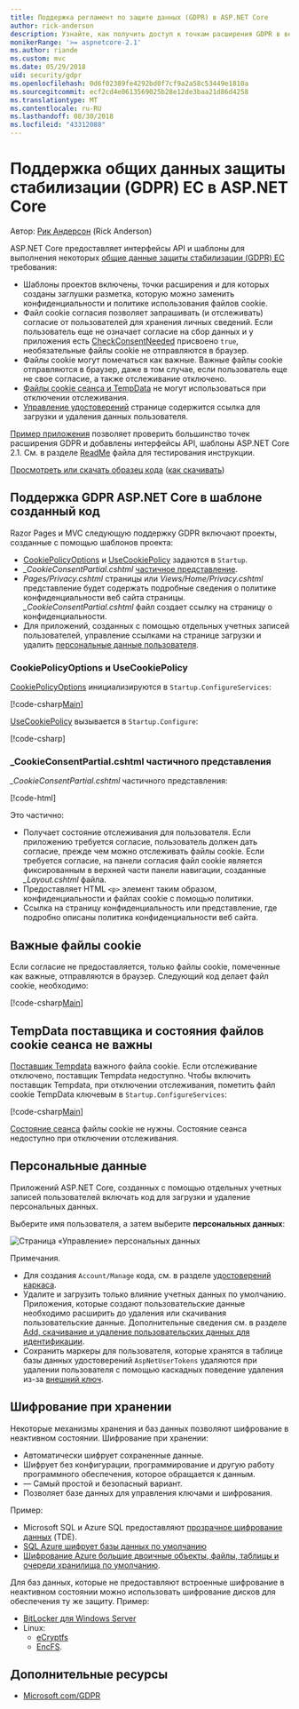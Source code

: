 ```yaml
---
title: Поддержка регламент по защите данных (GDPR) в ASP.NET Core
author: rick-anderson
description: Узнайте, как получить доступ к точкам расширения GDPR в веб-приложения ASP.NET Core.
monikerRange: '>= aspnetcore-2.1'
ms.author: riande
ms.custom: mvc
ms.date: 05/29/2018
uid: security/gdpr
ms.openlocfilehash: 0d6f02389fe4292bd0f7cf9a2a58c53449e1810a
ms.sourcegitcommit: ecf2cd4e0613569025b28e12de3baa21d86d4258
ms.translationtype: MT
ms.contentlocale: ru-RU
ms.lasthandoff: 08/30/2018
ms.locfileid: "43312088"
---
```

# <a name="eu-general-data-protection-regulation-gdpr-support-in-aspnet-core"></a>Поддержка общих данных защиты стабилизации (GDPR) ЕС в ASP.NET Core

Автор: [Рик Андерсон](https://twitter.com/RickAndMSFT) (Rick Anderson)

ASP.NET Core предоставляет интерфейсы API и шаблоны для выполнения некоторых [общие данные защиты стабилизации (GDPR) ЕС](https://www.eugdpr.org/) требования:

* Шаблоны проектов включены, точки расширения и для которых созданы заглушки разметка, которую можно заменить конфиденциальности и политике использования файлов cookie.
* Файл cookie согласия позволяет запрашивать (и отслеживать) согласие от пользователей для хранения личных сведений. Если пользователь еще не означает согласие на сбор данных и у приложения есть [CheckConsentNeeded](/dotnet/api/microsoft.aspnetcore.builder.cookiepolicyoptions.checkconsentneeded) присвоено `true`, необязательные файлы cookie не отправляются в браузер.
* Файлы cookie могут помечаться как важные. Важные файлы cookie отправляются в браузер, даже в том случае, если пользователь еще не свое согласие, а также отслеживание отключено.
* [Файлы cookie сеанса и TempData](#tempdata) не могут использоваться при отключении отслеживания.
* [Управление удостоверений](#pd) странице содержится ссылка для загрузки и удаления данных пользователя.

[Пример приложения](https://github.com/aspnet/Docs/tree/live/aspnetcore/security/gdpr/sample) позволяет проверить большинство точек расширения GDPR и добавлены интерфейсы API, шаблоны ASP.NET Core 2.1. См. в разделе [ReadMe](https://github.com/aspnet/Docs/tree/live/aspnetcore/security/gdpr/sample) файла для тестирования инструкции.

[Просмотреть или скачать образец кода](https://github.com/aspnet/Docs/tree/live/aspnetcore/security/gdpr/sample) ([как скачивать](xref:tutorials/index#how-to-download-a-sample))

## <a name="aspnet-core-gdpr-support-in-template-generated-code"></a>Поддержка GDPR ASP.NET Core в шаблоне созданный код

Razor Pages и MVC следующую поддержку GDPR включают проекты, созданные с помощью шаблонов проекта:

* [CookiePolicyOptions](/dotnet/api/microsoft.aspnetcore.builder.cookiepolicyoptions) и [UseCookiePolicy](/dotnet/api/microsoft.aspnetcore.builder.cookiepolicyappbuilderextensions.usecookiepolicy) задаются в `Startup`.
* *_CookieConsentPartial.cshtml* [частичное представление](xref:mvc/views/tag-helpers/builtin-th/partial-tag-helper).
* *Pages/Privacy.cshtml* страницы или *Views/Home/Privacy.cshtml* представление будет содержать подробные сведения о политике конфиденциальности веб сайта страницы. *_CookieConsentPartial.cshtml* файл создает ссылку на страницу о конфиденциальности.
* Для приложений, созданных с помощью отдельных учетных записей пользователей, управление ссылками на странице загрузки и удалить [персональные данные пользователя](#pd).

### <a name="cookiepolicyoptions-and-usecookiepolicy"></a>CookiePolicyOptions и UseCookiePolicy

[CookiePolicyOptions](/dotnet/api/microsoft.aspnetcore.builder.cookiepolicyoptions) инициализируются в `Startup.ConfigureServices`:

[!code-csharp[Main](gdpr/sample/Startup.cs?name=snippet1&highlight=14-20)]

[UseCookiePolicy](/dotnet/api/microsoft.aspnetcore.builder.cookiepolicyappbuilderextensions.usecookiepolicy) вызывается в `Startup.Configure`:

[!code-csharp[](gdpr/sample/Startup.cs?name=snippet1&highlight=49)]

### <a name="cookieconsentpartialcshtml-partial-view"></a>_CookieConsentPartial.cshtml частичного представления

*_CookieConsentPartial.cshtml* частичного представления:

[!code-html[](gdpr/sample/RP/Pages/Shared/_CookieConsentPartial.cshtml)]

Это частично:

* Получает состояние отслеживания для пользователя. Если приложению требуется согласие, пользователь должен дать согласие, прежде чем можно отслеживать файлы cookie. Если требуется согласие, на панели согласия файл cookie является фиксированным в верхней части панели навигации, созданные *_Layout.cshtml* файла.
* Предоставляет HTML `<p>` элемент таким образом, конфиденциальности и файлах cookie с помощью политики.
* Ссылка на страницу конфиденциальность или представление, где подробно описаны политика конфиденциальности веб сайта.

## <a name="essential-cookies"></a>Важные файлы cookie

Если согласие не предоставляется, только файлы cookie, помеченные как важные, отправляются в браузер. Следующий код делает файл cookie, необходимо:

[!code-csharp[Main](gdpr/sample/RP/Pages/Cookie.cshtml.cs?name=snippet1&highlight=5)]

<a name="tempdata"></a>

## <a name="tempdata-provider-and-session-state-cookies-are-not-essential"></a>TempData поставщика и состояния файлов cookie сеанса не важны

[Поставщик Tempdata](xref:fundamentals/app-state#tempdata) важного файла cookie. Если отслеживание отключено, поставщик Tempdata недоступно. Чтобы включить поставщик Tempdata, при отключении отслеживания, пометить файл cookie TempData ключевым в `Startup.ConfigureServices`:

[!code-csharp[Main](gdpr/sample/RP/Startup.cs?name=snippet1)]

[Состояние сеанса](xref:fundamentals/app-state) файлы cookie не нужны. Состояние сеанса недоступно при отключении отслеживания.

<a name="pd"></a>

## <a name="personal-data"></a>Персональные данные

Приложений ASP.NET Core, созданных с помощью отдельных учетных записей пользователей включать код для загрузки и удаление персональных данных.

Выберите имя пользователя, а затем выберите **персональных данных**:

![Страница «Управление» персональных данных](gdpr/_static/pd.png)

Примечания.

* Для создания `Account/Manage` кода, см. в разделе [удостоверений каркаса](xref:security/authentication/scaffold-identity).
* Удалите и загрузить только влияние учетных данных по умолчанию. Приложения, которые создают пользовательские данные необходимо расширить до удаления или скачивания пользовательские данные. Дополнительные сведения см. в разделе [Add, скачивание и удаление пользовательских данных для идентификации](xref:security/authentication/add-user-data).
* Сохранить маркеры для пользователя, которые хранятся в таблице базы данных удостоверений `AspNetUserTokens` удаляются при удалении пользователя с помощью каскадных поведение удаления из-за [внешний ключ](https://github.com/aspnet/Identity/blob/release/2.1/src/EF/IdentityUserContext.cs#L152).

## <a name="encryption-at-rest"></a>Шифрование при хранении

Некоторые механизмы хранения и баз данных позволяют шифрование в неактивном состоянии. Шифрование при хранении:

* Автоматически шифрует сохраненные данные.
* Шифрует без конфигурации, программирование и другую работу программного обеспечения, которое обращается к данным.
* — Самый простой и безопасный вариант.
* Позволяет базе данных для управления ключами и шифрования.

Пример:

* Microsoft SQL и Azure SQL предоставляют [прозрачное шифрование данных](/sql/relational-databases/security/encryption/transparent-data-encryption) (TDE).
* [SQL Azure шифрует базы данных по умолчанию](https://azure.microsoft.com/updates/newly-created-azure-sql-databases-encrypted-by-default/)
* [Шифрование Azure большие двоичные объекты, файлы, таблицы и очереди хранилища по умолчанию](https://azure.microsoft.com/blog/announcing-default-encryption-for-azure-blobs-files-table-and-queue-storage/).

Для баз данных, которые не предоставляют встроенные шифрование в неактивном состоянии можно использовать шифрование дисков для обеспечения ту же защиту. Пример:

* [BitLocker для Windows Server](/windows/security/information-protection/bitlocker/bitlocker-how-to-deploy-on-windows-server)
* Linux:
  * [eCryptfs](https://launchpad.net/ecryptfs)
  * [EncFS](https://github.com/vgough/encfs).

## <a name="additional-resources"></a>Дополнительные ресурсы

* [Microsoft.com/GDPR](https://www.microsoft.com/trustcenter/Privacy/GDPR)
